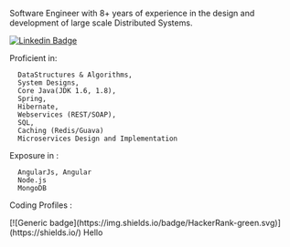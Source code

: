 Software Engineer with 8+ years of experience in the design and development of large scale Distributed Systems. 

[![Linkedin Badge](https://img.shields.io/badge/-LinkedIn-blue?style=flat-square&logo=Linkedin&logoColor=white&link=link_do_seu_perfil_no_linkedin)](https://www.linkedin.com/in/madhushree-kumari/)

 Proficient in:
      
      DataStructures & Algorithms,
      System Designs,
      Core Java(JDK 1.6, 1.8),
      Spring,
      Hibernate,
      Webservices (REST/SOAP),
      SQL,
      Caching (Redis/Guava)
      Microservices Design and Implementation
      
  Exposure in :
      
      AngularJs, Angular
      Node.js
      MongoDB
      
  Coding Profiles :
  
  <p aligh="left">
     [![Generic badge](https://img.shields.io/badge/HackerRank-green.svg)](https://shields.io/)
     Hello
  </p>
  
 



    
      
      
      
      
      
      
      
      
      
<!--
**MadhushreeKumari18/MadhushreeKumari18** is a ✨ _special_ ✨ repository because its `README.md` (this file) appears on your GitHub profile.

Here are some ideas to get you started:

- 🔭 I’m currently working on ...
- 🌱 I’m currently learning ...
- 👯 I’m looking to collaborate on ...
- 🤔 I’m looking for help with ...
- 💬 Ask me about ...
- 📫 How to reach me: ...
- 😄 Pronouns: ...
- ⚡ Fun fact: ...
-->
